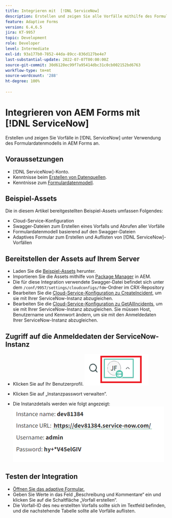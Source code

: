 ```yaml
---
title: Integrieren mit  [!DNL ServiceNow]
description: Erstellen und zeigen Sie alle Vorfälle mithilfe des Formulardatenmodells an.
feature: Adaptive Forms
version: 6.4,6.5
jira: KT-9957
topic: Development
role: Developer
level: Intermediate
exl-id: 93a177b0-7852-44da-89cc-836d127be4e7
last-substantial-update: 2022-07-07T00:00:00Z
source-git-commit: 30d6120ec99f7a95414dbc31c0cb002152bd6763
workflow-type: tm+mt
source-wordcount: '288'
ht-degree: 100%

---
```


# Integrieren von AEM Forms mit [!DNL ServiceNow]

Erstellen und zeigen Sie Vorfälle in [!DNL ServiceNow] unter Verwendung des Formulardatenmodells in AEM Forms an.

## Voraussetzungen

* [!DNL ServiceNow]-Konto.
* Kenntnisse beim [Erstellen von Datenquellen](https://experienceleague.adobe.com/docs/experience-manager-learn/forms/ic-web-channel-tutorial/parttwo.html?lang=de).
* Kenntnisse zum [Formulardatenmodell](https://experienceleague.adobe.com/docs/experience-manager-65/forms/form-data-model/create-form-data-models.html?lang=de).

## Beispiel-Assets

Die in diesem Artikel bereitgestellten Beispiel-Assets umfassen Folgendes:

* Cloud-Service-Konfiguration
* Swagger-Dateien zum Erstellen eines Vorfalls und Abrufen aller Vorfälle
* Formulardatenmodell basierend auf den Swagger-Dateien
* Adaptives Formular zum Erstellen und Auflisten von [!DNL ServiceNow]-Vorfällen

## Bereitstellen der Assets auf Ihrem Server

* Laden Sie die [Beispiel-Assets](assets/service-now.zip) herunter.
* Importieren Sie die Assets mithilfe von [Package Manager](http://localhost:4502/crx/packmgr/index.jsp) in AEM.
* Die für diese Integration verwendete Swagger-Datei befindet sich unter dem ```/conf/9957/settings/cloudconfigs/fdm```-Ordner im CRX-Repository
* Bearbeiten Sie die [Cloud-Service-Konfiguration zu CreateIncident](http://localhost:4502/mnt/overlay/fd/fdm/gui/components/admin/fdmcloudservice/properties.html?item=%2Fconf%2F9957%2Fsettings%2Fcloudconfigs%2Ffdm%2Fcreateincident), um sie mit Ihrer ServiceNow-Instanz abzugleichen.
* Bearbeiten Sie die [Cloud-Service-Konfiguration zu GetAllIncidents](http://localhost:4502/mnt/overlay/fd/fdm/gui/components/admin/fdmcloudservice/properties.html?item=%2Fconf%2F9957%2Fsettings%2Fcloudconfigs%2Ffdm%2Fgetallincidents), um sie mit Ihrer ServiceNow-Instanz abzugleichen. Sie müssen Host, Benutzername und Kennwort ändern, um sie mit den Anmeldedaten Ihrer ServiceNow-Instanz abzugleichen.

## Zugriff auf die Anmeldedaten der ServiceNow-Instanz

* Klicken Sie auf Ihr Benutzerprofil.
  ![Auf Benutzerprofil klicken](assets/snow-1.png)

* Klicken Sie auf „Instanzpasswort verwalten“.
* Die Instanzdetails werden wie folgt angezeigt:
  ![Instanzdetails](assets/snow-3.png)

## Testen der Integration

* [Öffnen Sie das adaptive Formular.](http://localhost:4502/content/dam/formsanddocuments/create-incident-in-service-now/jcr:content?wcmmode=disabled)
* Geben Sie Werte in das Feld „Beschreibung und Kommentare“ ein und klicken Sie auf die Schaltfläche „Vorfall erstellen“.
* Die Vorfall-ID des neu erstellten Vorfalls sollte sich im Textfeld befinden, und die nachstehende Tabelle sollte alle Vorfälle auflisten.
